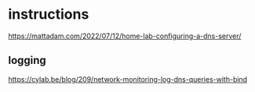 # instructions
https://mattadam.com/2022/07/12/home-lab-configuring-a-dns-server/

logging
-------
https://cylab.be/blog/209/network-monitoring-log-dns-queries-with-bind
